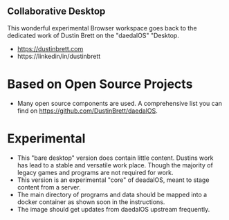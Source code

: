 ## Collaborative Desktop ##
This wonderful experimental Browser workspace goes back to  the dedicated work of Dustin Brett
on the "daedalOS" "Desktop.

- https://dustinbrett.com
- https://linkedin/in/dustinbrett

# Based on Open Source Projects #
- Many open source components are used. A comprehensive list you can find on https://github.com/DustinBrett/daedalOS.

# Experimental #
- This "bare desktop" version does contain little content. Dustins work has lead to a stable and versatile work place. Though the majority of legacy games and programs are not required for work.
- This version is an experimental "core" of deadalOS, meant to stage content from a server.
- The main directory of programs and data should be mapped into a docker container as shown soon in the instructions.
- The image should get updates from daedalOS upstream frequently.
